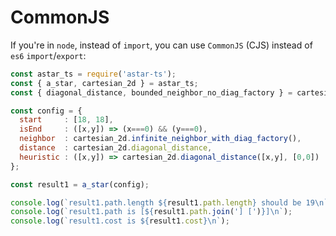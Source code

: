 # CommonJS

If you're in `node`, instead of `import`, you can use `CommonJS` (CJS) instead
of `es6` `import`/`export`:

```javascript
const astar_ts = require('astar-ts');
const { a_star, cartesian_2d } = astar_ts;
const { diagonal_distance, bounded_neighbor_no_diag_factory } = cartesian_2d;

const config = {
  start     : [18, 18],
  isEnd     : ([x,y]) => (x===0) && (y===0),
  neighbor  : cartesian_2d.infinite_neighbor_with_diag_factory(),
  distance  : cartesian_2d.diagonal_distance,
  heuristic : ([x,y]) => cartesian_2d.diagonal_distance([x,y], [0,0])
};

const result1 = a_star(config);

console.log(`result1.path.length ${result1.path.length} should be 19\n`);
console.log(`result1.path is [${result1.path.join('] [')}]\n`);
console.log(`result1.cost is ${result1.cost}\n`);
```
